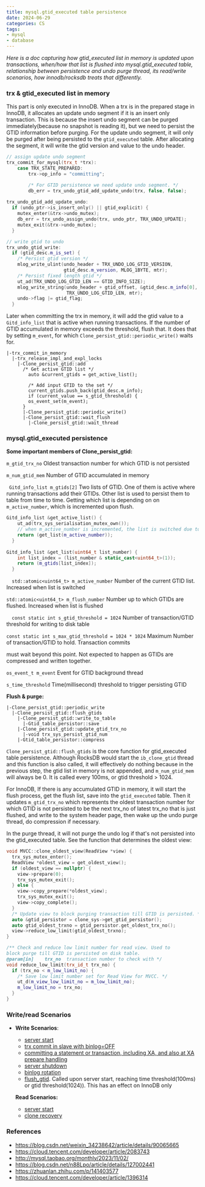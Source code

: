 ```yaml
---
title: mysql.gtid_executed table persistence
date: 2024-06-29
categories: CS
tags:
- mysql
- database
---
```


*Here is a doc capturing how gtid_executed list in memory is updated upon transactions, when/how that list is flushed into mysql.gtid_executed table, relationship between persistence and undo purge thread, its read/write scenarios, how innodb/rocksdb treats that differently.*

### trx & gtid_executed list in memory

This part is only executed in InnoDB. When a trx is in the prepared stage in InnoDB, it allocates an update undo segment if it is an insert only transaction. This is because the insert undo segment can be purged immediately(because no snapshot is reading it), but we need to persist the GTID information before purging. For the update undo segment, it will only be purged after being persisted to the `gtid_executed` table. After allocating the segment, it will write the gtid version and value to the undo header.

```c++
// assign update undo segment
trx_commit_for_mysql(trx_t *trx):
    case TRX_STATE_PREPARED:
        trx->op_info = "committing";

        /* For GTID persistence we need update undo segment. */
        db_err = trx_undo_gtid_add_update_undo(trx, false, false);
        
trx_undo_gtid_add_update_undo:
  if (undo_ptr->is_insert_only() || gtid_explicit) {
    mutex_enter(&trx->undo_mutex);
    db_err = trx_undo_assign_undo(trx, undo_ptr, TRX_UNDO_UPDATE);
    mutex_exit(&trx->undo_mutex);
  }

// write gtid to undo
trx_undo_gtid_write:
  if (gtid_desc.m_is_set) {
    /* Persist gtid version */
    mlog_write_ulint(undo_header + TRX_UNDO_LOG_GTID_VERSION,
                     gtid_desc.m_version, MLOG_1BYTE, mtr); 
    /* Persist fixed length gtid */
    ut_ad(TRX_UNDO_LOG_GTID_LEN == GTID_INFO_SIZE);
    mlog_write_string(undo_header + gtid_offset, &gtid_desc.m_info[0],
                      TRX_UNDO_LOG_GTID_LEN, mtr); 
    undo->flag |= gtid_flag;
  }
```

Later when committing the trx in memory, it will add the gtid value to a `Gitd_info_list` that is active when running transactions. If the number of GTID accumulated in memory exceeds the threshold, flush that. It does that by setting `m_event`, for which `Clone_persist_gtid::periodic_write()` waits for.

```
|-trx_commit_in_memory
  |-trx_release_impl_and_expl_locks
    |-Clone_persist_gtid::add
      /* Get active GTID list */
  		auto &current_gtids = get_active_list();

  		/* Add input GTID to the set */
  		current_gtids.push_back(gtid_desc.m_info);
  		if (current_value == s_gtid_threshold) {
        os_event_set(m_event);
      }
      |-Clone_persist_gtid::periodic_write()
  	  |-Clone_persist_gtid::wait_flush
  	    |-Clone_persist_gtid::wait_thread
```

### mysql.gtid_executed persistence

**Some important members of Clone_persist_gtid:**

`m_gtid_trx_no` Oldest transaction number for which GTID is not persisted

`m_num_gtid_mem` Number of GTID accumulated in memory

` Gitd_info_list m_gtids[2]` Two lists of GTID. One of them is active where running transactions add their GTIDs. Other list is used to persist them to table from time to time. Getting which list is depending on on `m_active_number`, which is incremented upon flush.

```c++
Gitd_info_list &get_active_list() {
    ut_ad(trx_sys_serialisation_mutex_own());
    // when m_active_number is incremented, the list is switched due to &static_cast<uint64_t>(1) logic in get_list
    return (get_list(m_active_number));
  }
  
Gitd_info_list &get_list(uint64_t list_number) {
    int list_index = (list_number & static_cast<uint64_t>(1));
    return (m_gtids[list_index]);
  }
```

`  std::atomic<uint64_t> m_active_number` Number of the current GTID list. Increased when list is switched

`std::atomic<uint64_t> m_flush_number` Number up to which GTIDs are flushed. Increased when list is flushed

`  const static int s_gtid_threshold = 1024` Number of transaction/GTID threshold for writing to disk table

`const static int s_max_gtid_threshold = 1024 * 1024` Maximum Number of transaction/GTID to hold. Transaction commits 

must wait beyond this point. Not expected to happen as GTIDs are compressed and written together.

`os_event_t m_event` Event for GTID background thread

`s_time_threshold` Time(millisecond) threshold to trigger persisting GTID

**Flush & purge:**

```
|-Clone_persist_gtid::periodic_write
  |-Clone_persist_gtid::flush_gtids
    |-Clone_persist_gtid::write_to_table
      |-Gtid_table_persistor::save
    |-Clone_persist_gtid::update_gtid_trx_no
      |-void trx_sys_persist_gtid_num
    |-Gtid_table_persistor::compress
```

`Clone_persist_gtid::flush_gtids` is the core function for gtid_executed table persistence. Although RocksDB would start the `ib_clone_gtid` thread and this function is also called, it will effectively do nothing because in the previous step, the gtid list in memory is not appended, and `m_num_gtid_mem` will always be 0. It is called every 100ms, or gtid threshold > 1024. 

For InnoDB, If there is any accumulated GTID in memory, it will start the flush process, get the flush list, save into the `gtid_executed` table. Then it updates `m_gtid_trx_no` which represents the oldest transaction number for which GTID is not persisted to be the next trx_no of latest trx_no that is just flushed, and write to the system header page, then wake up the undo purge thread, do compression if necessary.

In the purge thread, it will not purge the undo log if that's not persisted into the gtid_executed table. See the function that determines the oldest view:

```c++
void MVCC::clone_oldest_view(ReadView *view) {
  trx_sys_mutex_enter();
  ReadView *oldest_view = get_oldest_view();
  if (oldest_view == nullptr) {
    view->prepare(0);
    trx_sys_mutex_exit();
  } else {
    view->copy_prepare(*oldest_view);
    trx_sys_mutex_exit();
    view->copy_complete();
  }
  /* Update view to block purging transaction till GTID is persisted. */
  auto &gtid_persistor = clone_sys->get_gtid_persistor();
  auto gtid_oldest_trxno = gtid_persistor.get_oldest_trx_no();
  view->reduce_low_limit(gtid_oldest_trxno);
}

/** Check and reduce low limit number for read view. Used to
block purge till GTID is persisted on disk table.
@param[in]    trx_no  transaction number to check with */
void reduce_low_limit(trx_id_t trx_no) {
  if (trx_no < m_low_limit_no) {
    /* Save low limit number set for Read View for MVCC. */
    ut_d(m_view_low_limit_no = m_low_limit_no);
    m_low_limit_no = trx_no;
  }
}
```

### Write/read Scenarios

- **Write Scenarios**:
  - [server start](https://github.com/facebook/mysql-5.6/blob/fb-mysql-8.0.32/sql/mysqld.cc#L9099)
  - [trx commit in slave with binlog=OFF](https://github.com/facebook/mysql-5.6/blob/fb-mysql-8.0.32/sql/binlog.cc#L2101)
  - [committing a statement or transaction, including XA, and also at XA prepare handling](https://github.com/facebook/mysql-5.6/blob/fb-mysql-8.0.32/sql/handler.cc#L1501)
  - [server shutdown](https://github.com/facebook/mysql-5.6/blob/fb-mysql-8.0.32/sql/mysqld.cc#L9474)
  - [binlog rotation](https://github.com/facebook/mysql-5.6/blob/fb-mysql-8.0.32/sql/binlog.cc#L8859)
  - [flush_gtid](https://github.com/facebook/mysql-5.6/blob/fb-mysql-8.0.32/storage/innobase/clone/clone0repl.cc#L478). Called upon server start, reaching time threshold(100ms) or gtid threshold(1024)). This has an effect on InnoDB only

  **Read Scenarios:**
  - [server start](https://github.com/facebook/mysql-5.6/blob/fb-mysql-8.0.32/sql/mysqld.cc#L9023)
  - [clone recovery](https://github.com/facebook/mysql-5.6/blob/fb-mysql-8.0.32/storage/innobase/clone/clone0repl.cc#L527)

### References

- https://blog.csdn.net/weixin_34238642/article/details/90065665
- https://cloud.tencent.com/developer/article/2083743
- http://mysql.taobao.org/monthly/2023/11/02/
- https://blog.csdn.net/n88Lpo/article/details/127002441
- https://zhuanlan.zhihu.com/p/141403577
- https://cloud.tencent.com/developer/article/1396314